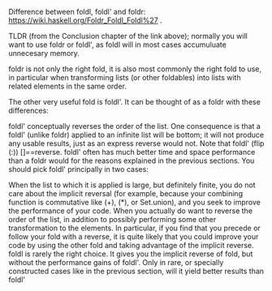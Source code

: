 Difference between foldl, foldl' and foldr: https://wiki.haskell.org/Foldr_Foldl_Foldl%27 .

TLDR (from the Conclusion chapter of the link above); normally you will want to use foldr or foldl', as foldl will in most cases accumuluate unnecesary memory.

foldr is not only the right fold, it is also most commonly the right fold to use, in particular when transforming lists (or other foldables) into lists with related elements in the same order.

The other very useful fold is foldl'. It can be thought of as a foldr with these differences:

foldl' conceptually reverses the order of the list. One consequence is that a foldl' (unlike foldr) applied to an infinite list will be bottom; it will not produce any usable results, just as an express reverse would not. Note that foldl' (flip (:)) []==reverse.
foldl' often has much better time and space performance than a foldr would for the reasons explained in the previous sections.
You should pick foldl' principally in two cases:

When the list to which it is applied is large, but definitely finite, you do not care about the implicit reversal (for example, because your combining function is commutative like (+), (*), or Set.union), and you seek to improve the performance of your code.
When you actually do want to reverse the order of the list, in addition to possibly performing some other transformation to the elements. In particular, if you find that you precede or follow your fold with a reverse, it is quite likely that you could improve your code by using the other fold and taking advantage of the implicit reverse.
foldl is rarely the right choice. It gives you the implicit reverse of fold, but without the performance gains of foldl'. Only in rare, or specially constructed cases like in the previous section, will it yield better results than foldl'
